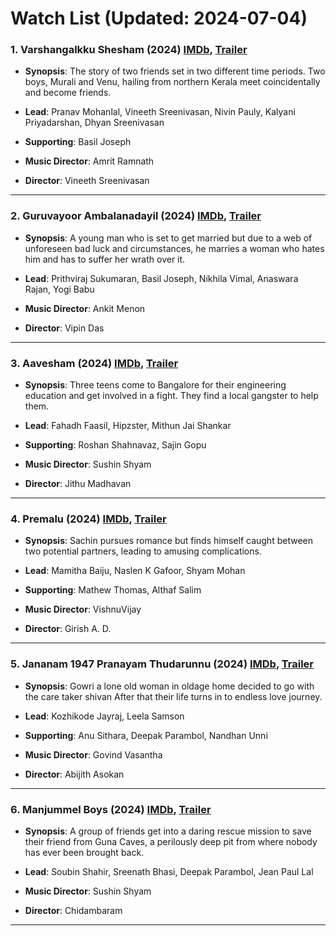 # Watch List (Updated: 2024-07-04)

### 1. **Varshangalkku Shesham** (2024) [IMDb](https://www.imdb.com/title/tt28364355/), [Trailer](https://www.youtube.com/watch?v=50GJ7D_00NA)

- **Synopsis**: The story of two friends set in two different time periods. Two boys, Murali and Venu, hailing from northern Kerala meet coincidentally and become friends.

- **Lead**: Pranav Mohanlal, Vineeth Sreenivasan, Nivin Pauly, Kalyani Priyadarshan, Dhyan Sreenivasan
- **Supporting**: Basil Joseph
- **Music Director**: Amrit Ramnath
- **Director**: Vineeth Sreenivasan

---

### 2. **Guruvayoor Ambalanadayil** (2024) [IMDb](https://www.imdb.com/title/tt25400540/), [Trailer](https://www.youtube.com/watch?v=u-BLHW3tJPA)

- **Synopsis**: A young man who is set to get married but due to a web of unforeseen bad luck and circumstances, he marries a woman who hates him and has to suffer her wrath over it.

- **Lead**: Prithviraj Sukumaran, Basil Joseph, Nikhila Vimal, Anaswara Rajan, Yogi Babu
- **Music Director**: Ankit Menon
- **Director**: Vipin Das

---

### 3. **Aavesham** (2024) [IMDb](https://en.wikipedia.org/wiki/Aavesham_%282024_film%29), [Trailer](https://www.youtube.com/watch?v=L0yEMl8PXnw)

- **Synopsis**: Three teens come to Bangalore for their engineering education and get involved in a fight. They find a local gangster to help them.

- **Lead**: Fahadh Faasil, Hipzster, Mithun Jai Shankar
- **Supporting**: Roshan Shahnavaz, Sajin Gopu
- **Music Director**: Sushin Shyam
- **Director**: Jithu Madhavan

---

### 4. **Premalu** (2024) [IMDb](https://www.imdb.com/title/tt28288786/?ref_=nv_sr_srsg_0_tt_7_nm_1_q_Premalu), [Trailer](https://www.youtube.com/watch?v=rR_2ti4l3nM)

- **Synopsis**: Sachin pursues romance but finds himself caught between two potential partners, leading to amusing complications.

- **Lead**: Mamitha Baiju, Naslen K Gafoor, Shyam Mohan
- **Supporting**: Mathew Thomas, Althaf Salim
- **Music Director**: VishnuVijay
- **Director**: Girish A. D.

---

### 5. **Jananam 1947 Pranayam Thudarunnu** (2024) [IMDb](https://www.imdb.com/title/tt29040554/), [Trailer](https://www.youtube.com/watch?v=xZomn8QNYCU)

- **Synopsis**: Gowri a lone old woman in oldage home decided to go with the care taker shivan After that their life turns in to endless love journey.

- **Lead**: Kozhikode Jayraj, Leela Samson
- **Supporting**: Anu Sithara, Deepak Parambol, Nandhan Unni
- **Music Director**: Govind Vasantha
- **Director**: Abijith Asokan

---

### 6. **Manjummel Boys** (2024) [IMDb](https://www.imdb.com/title/tt26458038/), [Trailer](https://www.youtube.com/watch?v=id848Ww1YLo&t=78s)

- **Synopsis**: A group of friends get into a daring rescue mission to save their friend from Guna Caves, a perilously deep pit from where nobody has ever been brought back.

- **Lead**: Soubin Shahir, Sreenath Bhasi, Deepak Parambol, Jean Paul Lal
- **Music Director**: Sushin Shyam
- **Director**: Chidambaram

---

